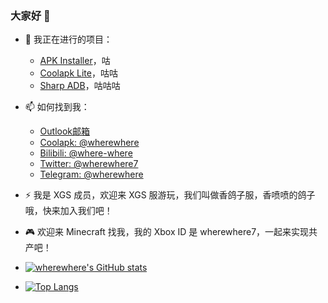 ### 大家好 👋

- 🔭 我正在进行的项目：
  - [APK Installer](https://github.com/Paving-Base/APK-Installer)，咕
  - [Coolapk Lite](https://github.com/Coolapk-UWP/Coolapk-Lite)，咕咕
  - [Sharp ADB](https://github.com/yungd1plomat/AdvancedSharpAdbClient)，咕咕咕

- 📫 如何找到我：
  - [Outlook邮箱](mailto:qq2518766683@outlook.com)
  - [Coolapk: @wherewhere](https://www.coolapk.com/536381)
  - [Bilibili: @where-where](https://space.bilibili.com/266112738/)
  - [Twitter: @wherewhere7](https://twitter.com/wherewhere7)
  - [Telegram: @wherewhere](https://t.me/wherewhere)
  
- ⚡ 我是 XGS 成员，欢迎来 XGS 服游玩，我们叫做香鸽子服，香喷喷的鸽子哦，快来加入我们吧！

- 🎮 欢迎来 Minecraft 找我，我的 Xbox ID 是 wherewhere7，一起来实现共产吧！

- [![wherewhere's GitHub stats](https://github-readme-stats.vercel.app/api?username=wherewhere&theme=nord&show_icons=true&count_private=true&locale=cn)](https://github.com/wherewhere)

- [![Top Langs](https://github-readme-stats.vercel.app/api/top-langs/?username=wherewhere&layout=compact&theme=nord&show_icons=true&count_private=true&locale=cn)](https://github.com/wherewhere)

<!--
**wherewhere/wherewhere** is a ✨ _special_ ✨ repository because its `README.md` (this file) appears on your GitHub profile.

Here are some ideas to get you started:

- 🔭 I’m currently working on ...
- 🌱 I’m currently learning ...
- 👯 I’m looking to collaborate on ...
- 🤔 I’m looking for help with ...
- 💬 Ask me about ...
- 📫 How to reach me: ...
- 😄 Pronouns: ...
- ⚡ Fun fact: ...
-->
